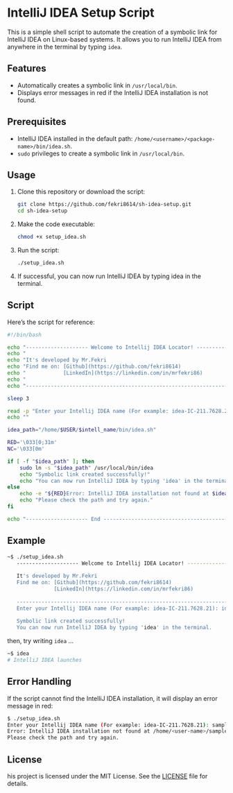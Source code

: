 # IntelliJ IDEA Setup Script

This is a simple shell script to automate the creation of a symbolic link for IntelliJ IDEA on Linux-based systems. It allows you to run IntelliJ IDEA from anywhere in the terminal by typing `idea`.

## Features
- Automatically creates a symbolic link in `/usr/local/bin`.
- Displays error messages in red if the IntelliJ IDEA installation is not found.

## Prerequisites
- IntelliJ IDEA installed in the default path: `/home/<username>/<package-name>/bin/idea.sh`.
- `sudo` privileges to create a symbolic link in `/usr/local/bin`.

## Usage

1. Clone this repository or download the script:
   ```bash
   git clone https://github.com/fekri8614/sh-idea-setup.git
   cd sh-idea-setup
   
2. Make the code executable:
   ```bash
   chmod +x setup_idea.sh
   ```

3. Run the script:
   ```bash
   ./setup_idea.sh
   ```

4. If successful, you can now run IntelliJ IDEA by typing idea in the terminal.

## Script
Here’s the script for reference:
```bash
#!/bin/bash

echo "-------------------- Welcome to Intellij IDEA Locator! -------------------"
echo "                                                                          |"
echo "It's developed by Mr.Fekri                                                |"
echo "Find me on: [Github](https://github.com/fekri8614)                        |"
echo "            [LinkedIn](https://linkedin.com/in/mrfekri86)                 |"
echo "                                                                          |"
echo "--------------------------------------------------------------------------"

sleep 3

read -p "Enter your Intellij IDEA name (For example: idea-IC-211.7628.21): " intell_name
echo ""

idea_path="/home/$USER/$intell_name/bin/idea.sh"

RED='\033[0;31m'
NC='\033[0m'

if [ -f "$idea_path" ]; then
    sudo ln -s "$idea_path" /usr/local/bin/idea
    echo "Symbolic link created successfully!"
    echo "You can now run IntelliJ IDEA by typing 'idea' in the terminal."
else
    echo -e "${RED}Error: IntelliJ IDEA installation not found at $idea_path.${NC}"
    echo "Please check the path and try again."
fi

echo "-------------------- End --------------------------------------------------"
```

## Example
```bash
~$ ./setup_idea.sh
   -------------------- Welcome to Intellij IDEA Locator! --------------------
                                                                             |
   It's developed by Mr.Fekri                                                |
   Find me on: [Github](https://github.com/fekri8614)                        |
               [LinkedIn](https://linkedin.com/in/mrfekri86)                 |
                                                                             |
   ---------------------------------------------------------------------------
   Enter your Intellij IDEA name (For example: idea-IC-211.7628.21): idea-IC-211.7628.21
   
   Symbolic link created successfully!
   You can now run IntelliJ IDEA by typing 'idea' in the terminal.
```
then, try writing `idea` ...
```bash
~$ idea
# IntelliJ IDEA launches
```

## Error Handling
If the script cannot find the IntelliJ IDEA installation, it will display an error message in red:

```bash
$ ./setup_idea.sh
Enter your Intellij IDEA name (For example: idea-IC-211.7628.21): samplename
Error: IntelliJ IDEA installation not found at /home/<user-name>/samplename/bin/idea.sh. 
Please check the path and try again.
```

## License
his project is licensed under the MIT License. See the [LICENSE]() file for details.


